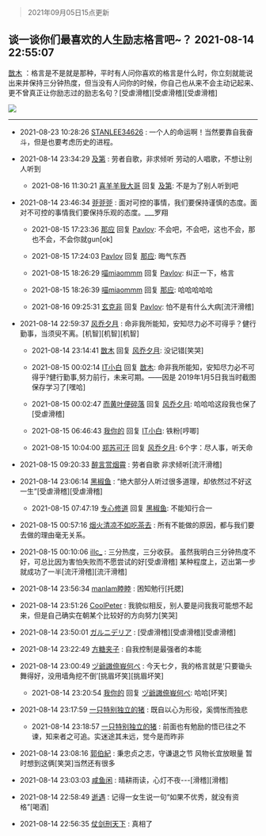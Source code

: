 > 2021年09月05日15点更新
<link rel="stylesheet" href="https://cdn.jsdelivr.net/gh/taotie6/sampleJSON@main/css/photo_show.css">


 ## 谈一谈你们最喜欢的人生励志格言吧~？ 2021-08-14 22:55:07

 [㪚木](https://www.coolapk.com/feed/29202422?shareKey=NjkwN2NiNTViYTJhNjEzMTc4Mjc~) ：格言是不是就是那种，平时有人问你喜欢的格言是什么时，你立刻就能说出来并保持三分钟热度，但当没有人问你的时候，你自己也从来不会主动记起来、更不曾真正让你励志过的励志名句？[受虐滑稽][受虐滑稽][受虐滑稽] 

<div class="album">
<img class="img-item" src="http://image.coolapk.com/feed/2019/0507/23/1081091_4586_1095@230x167.gif" />
</div>

 ------- 

- 2021-08-23 10:28:26 [STANLEE34626](uid=3325205) : 一个人的命运啊！当然要靠自我奋斗，但是也要考虑历史的进程。 

- 2021-08-14 23:34:29 [及第](uid=1119990) : 劳者自歌，非求倾听
劳动的人唱歌，不想让别人听到 

    - 2021-08-16 11:30:21 [喜羊羊我大哥](uid=1474279) 回复 [及第](uid=1119990): 不是为了别人听到吧 

- 2021-08-14 23:46:34 [戼戼戼](uid=4044548) : 面对可控的事情，我们要保持谨慎的态度。面对不可控的事情我们要保持乐观的态度。___罗翔 

    - 2021-08-15 17:23:36 [那应](uid=4173973) 回复 [Pavlov](uid=3464718): 不会吧，不会吧，这也不会，那也不会，不会你就gun[ok] 

    - 2021-08-15 17:24:03 [Pavlov](uid=3464718) 回复 [那应](uid=4173973): 晦气东西 

    - 2021-08-15 18:26:29 [喵miaommm](uid=4375848) 回复 [Pavlov](uid=3464718): 纠正一下，格言 

    - 2021-08-15 18:26:39 [喵miaommm](uid=4375848) 回复 [那应](uid=4173973): 哈哈哈哈哈 

    - 2021-08-16 09:25:31 [玄克非](uid=1917796) 回复 [Pavlov](uid=3464718): 怕不是有什么大病[流汗滑稽] 

- 2021-08-14 22:59:37 [风乔夕月](uid=2725527) : 命非我所能知，安知尽力必不可得乎？健行勤事，当须臾不离。[机智][机智][机智] 

    - 2021-08-14 23:14:41 [㪚木](uid=1081091) 回复 [风乔夕月](uid=2725527): 没记错[笑哭] 

    - 2021-08-15 00:02:14 [IT小白](uid=1002886) 回复 [㪚木](uid=1081091): 命非我所能知，安知尽力必不可得乎?健行勤事,努力前行，未来可期。——因是 2019年1月5日我当时截图保存学习了[嘿哈] 

    - 2021-08-15 00:02:47 [而黄叶便碎落](uid=2845514) 回复 [风乔夕月](uid=2725527): 哈哈哈这段我也保了[受虐滑稽] 

    - 2021-08-15 06:46:43 [我你的](uid=3530668) 回复 [IT小白](uid=1002886): 铁粉[哼唧] 

    - 2021-08-15 10:04:00 [郑苏可汗](uid=678781) 回复 [风乔夕月](uid=2725527): 6个字：尽人事，听天命 

- 2021-08-15 09:20:33 [醉言赏烟霄](uid=1066979) : 劳者自歌 非求倾听[流汗滑稽] 

- 2021-08-14 23:06:14 [黑椒鱼](uid=1624691) : “绝大部分人听过很多道理，却依然过不好这一生”[受虐滑稽][受虐滑稽] 

    - 2021-08-15 07:47:19 [专心修道](uid=3218687) 回复 [黑椒鱼](uid=1624691): 不能知行合一 

- 2021-08-15 00:57:16 [烟火清凉不如吃茶去](uid=4279524) : 所有不能做的原因，都与我们要去做的理由毫无关系。 

- 2021-08-15 00:10:06 [illc_](uid=3010182) : 三分热度，三分收获。
虽然我明白三分钟热度不好，可总比因为害怕失败而不愿尝试的好[受虐滑稽]
某种程度上，迈出第一步就成功了一半[流汗滑稽][流汗滑稽] 

- 2021-08-14 23:56:34 [manlam睦睦](uid=2040035) : 困知勉行[托腮] 

- 2021-08-14 23:51:26 [CoolPeter](uid=1437066) : 我貌似相反，别人要是问我我可能想不起来，但是自己确实在朝某个比较好的方向努力[笑哭] 

- 2021-08-14 23:50:01 [ガルニデリア](uid=1027906) : [受虐滑稽][受虐滑稽][受虐滑稽] 

- 2021-08-14 23:22:49 [方糖夹子](uid=3319968) : 自我控制是最强者的本能 

- 2021-08-14 23:00:49 [ヅ爺謸倷峩何ぺ](uid=11968954) : 今天七夕，我的格言就是‘只要锄头舞得好，没用墙角挖不倒’[挑眉坏笑][挑眉坏笑] 

    - 2021-08-14 23:20:54 [我你的](uid=3530668) 回复 [ヅ爺謸倷峩何ぺ](uid=11968954): 哈哈[坏笑] 

- 2021-08-14 23:17:59 [一只特别独立的猪](uid=3908917) : 既自以心为形役，奚惆怅而独悲 

    - 2021-08-14 23:18:57 [一只特别独立的猪](uid=3908917) : 前面也有勉励的悟已往之不谏，知来者之可追。实迷途其未远，觉今是而昨非 

- 2021-08-14 23:08:16 [郭伯紀](uid=2859803) : 秉忠贞之志，守谦退之节
风物长宜放眼量
暂时想到这俩[笑哭]当然还有很多 

- 2021-08-14 23:03:03 [咸鱼闲](uid=3783511) : 晴耕雨读，心灯不夜---[滑稽][滑稽] 

- 2021-08-14 22:58:49 [逝遇](uid=2589293) : 记得一女生说一句“如果不优秀，就没有资格”[喝酒] 

- 2021-08-14 22:56:35 [仗剑刑天下](uid=1853801) : 真相了 

